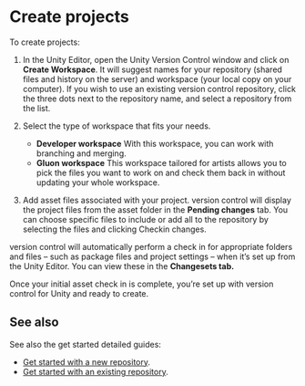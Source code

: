 # Create projects

To create projects:

1. In the Unity Editor, open the Unity Version Control window and click on **Create Workspace**.
It will suggest names for your repository (shared files and history on the server) and workspace (your local copy on your computer).
If you wish to use an existing version control repository, click the three dots next to the repository name, and select a repository from the list.

2. Select the type of workspace that fits your needs.
    * **Developer workspace**
With this workspace, you can work with branching and merging.
    * **Gluon workspace**
This workspace tailored for artists allows you to pick the files you want to work on and check them back in without updating your whole workspace.

3. Add asset files associated with your project.
version control will display the project files from the asset folder in the **Pending changes** tab. You can choose specific files to include or add all to the repository by selecting the files and clicking Checkin changes.

version control will automatically perform a check in for appropriate folders and files – such as package files and project settings – when it’s set up from the Unity Editor. You can view these in the **Changesets tab.**

Once your initial asset check in is complete, you’re set up with version control for Unity and ready to create.

## See also

See also the get started detailed guides:

* [Get started with a new repository](GetStartedNewRepository.md).
* [Get started with an existing repository](GetStartedExistingRepository.md).
